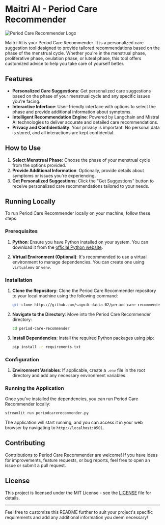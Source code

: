 
# Maitri AI - Period Care Recommender

![Period Care Recommender Logo](https://i.postimg.cc/kXyd7jVr/maitri.png)

Maitri-AI is your Period Care Recommender. It is a personalized care suggestion tool designed to provide tailored recommendations based on the phase of the menstrual cycle. Whether you're in the menstrual phase, proliferative phase, ovulation phase, or luteal phase, this tool offers customized advice to help you take care of yourself better.

## Features

- **Personalized Care Suggestions**: Get personalized care suggestions based on the phase of your menstrual cycle and any specific issues you're facing.
- **Interactive Interface**: User-friendly interface with options to select the phase and provide additional information about symptoms.
- **Intelligent Recommendation Engine**: Powered by Langchain and Mistral AI technologies to deliver accurate and detailed care recommendations.
- **Privacy and Confidentiality**: Your privacy is important. No personal data is stored, and all interactions are kept confidential.

## How to Use

1. **Select Menstrual Phase**: Choose the phase of your menstrual cycle from the options provided.
2. **Provide Additional Information**: Optionally, provide details about symptoms or issues you're experiencing.
3. **Get Personalized Suggestions**: Click the "Get Suggestions" button to receive personalized care recommendations tailored to your needs.

## Running Locally

To run Period Care Recommender locally on your machine, follow these steps:

### Prerequisites

1. **Python**: Ensure you have Python installed on your system. You can download it from the [official Python website](https://www.python.org/downloads/).

2. **Virtual Environment (Optional)**: It's recommended to use a virtual environment to manage dependencies. You can create one using `virtualenv` or `venv`.

### Installation

1. **Clone the Repository**: Clone the Period Care Recommender repository to your local machine using the following command:

   ```bash
   git clone https://github.com/sagnik-datta-02/period-care-recommender.git
   ```

2. **Navigate to the Directory**: Move into the Period Care Recommender directory:

   ```bash
   cd period-care-recommender
   ```

3. **Install Dependencies**: Install the required Python packages using pip:

   ```bash
   pip install -r requirements.txt
   ```

### Configuration

1. **Environment Variables**: If applicable, create a `.env` file in the root directory and add any necessary environment variables.

### Running the Application

Once you've installed the dependencies, you can run Period Care Recommender locally:

```bash
streamlit run periodcarerecommender.py
```

The application will start running, and you can access it in your web browser by navigating to `http://localhost:8501`.

## Contributing

Contributions to Period Care Recommender are welcome! If you have ideas for improvements, feature requests, or bug reports, feel free to open an issue or submit a pull request.

## License

This project is licensed under the MIT License - see the [LICENSE](LICENSE) file for details.

---

Feel free to customize this README further to suit your project's specific requirements and add any additional information you deem necessary!
